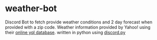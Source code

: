 # weather-bot

Discord Bot to fetch provide weather conditions and 2 day forecast when provided with a zip code. Weather information provided by Yahoo! using their [online yql database](https://developer.yahoo.com/yql/). written in python using [discord.py](https://github.com/Rapptz/discord.py)
